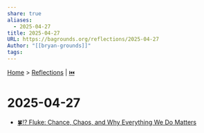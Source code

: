 ```yaml
---
share: true
aliases:
  - 2025-04-27
title: 2025-04-27
URL: https://bagrounds.org/reflections/2025-04-27
Author: "[[bryan-grounds]]"
tags: 
---
```

[Home](../index.md) > [Reflections](./index.md) | [⏮️](./2025-04-26.md)  
# 2025-04-27  
- [🍀⁉️ Fluke: Chance, Chaos, and Why Everything We Do Matters](../books/fluke-chance-chaos-and-why-everything-we-do-matters.md)  
